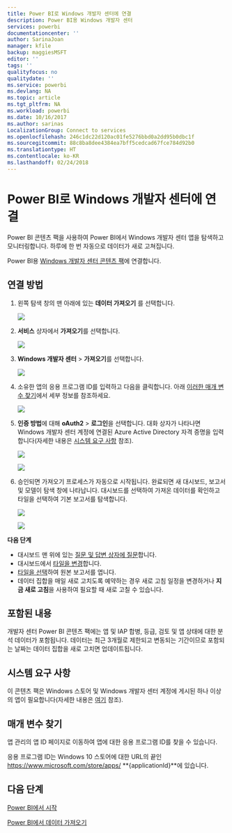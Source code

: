 ```yaml
---
title: Power BI로 Windows 개발자 센터에 연결
description: Power BI용 Windows 개발자 센터
services: powerbi
documentationcenter: ''
author: SarinaJoan
manager: kfile
backup: maggiesMSFT
editor: ''
tags: ''
qualityfocus: no
qualitydate: ''
ms.service: powerbi
ms.devlang: NA
ms.topic: article
ms.tgt_pltfrm: NA
ms.workload: powerbi
ms.date: 10/16/2017
ms.author: sarinas
LocalizationGroup: Connect to services
ms.openlocfilehash: 246c1dc22d120ac01fe5276bbd0a2dd95b0dbc1f
ms.sourcegitcommit: 88c8ba8dee4384ea7bff5cedcad67fce784d92b0
ms.translationtype: HT
ms.contentlocale: ko-KR
ms.lasthandoff: 02/24/2018
---
```

# <a name="connect-to-windows-dev-center-with-power-bi"></a>Power BI로 Windows 개발자 센터에 연결
Power BI 콘텐츠 팩을 사용하여 Power BI에서 Windows 개발자 센터 앱을 탐색하고 모니터링합니다. 하루에 한 번 자동으로 데이터가 새로 고쳐집니다.

Power BI용 [Windows 개발자 센터 콘텐츠 팩](https://app.powerbi.com/getdata/services/devcenter)에 연결합니다.

## <a name="how-to-connect"></a>연결 방법
1. 왼쪽 탐색 창의 맨 아래에 있는 **데이터 가져오기** 를 선택합니다.
   
   ![](media/service-connect-to-windows-dev-center/getdata.png)
2. **서비스** 상자에서 **가져오기**를 선택합니다.
   
   ![](media/service-connect-to-windows-dev-center/services.png)
3. **Windows 개발자 센터** \> **가져오기**를 선택합니다.
   
   ![](media/service-connect-to-windows-dev-center/windowsdev.png)
4. 소유한 앱의 응용 프로그램 ID를 입력하고 다음을 클릭합니다. 아래 [이러한 매개 변수 찾기](#FindingParams)에서 세부 정보를 참조하세요.
   
   ![](media/service-connect-to-windows-dev-center/params.png)
5. **인증 방법**에 대해 **oAuth2** \> **로그인**을 선택합니다. 대화 상자가 나타나면 Windows 개발자 센터 계정에 연결된 Azure Active Directory 자격 증명을 입력합니다(자세한 내용은 [시스템 요구 사항](#Requirements) 참조).
   
    ![](media/service-connect-to-windows-dev-center/creds.png)
   
    ![](media/service-connect-to-windows-dev-center/creds2.png)
6. 승인되면 가져오기 프로세스가 자동으로 시작됩니다. 완료되면 새 대시보드, 보고서 및 모델이 탐색 창에 나타납니다. 대시보드를 선택하여 가져온 데이터를 확인하고 타일을 선택하여 기본 보고서를 탐색합니다.
   
    ![](media/service-connect-to-windows-dev-center/dashboard.png)
   
    ![](media/service-connect-to-windows-dev-center/report.png)

**다음 단계**

* 대시보드 맨 위에 있는 [질문 및 답변 상자에 질문](power-bi-q-and-a.md)합니다.
* 대시보드에서 [타일을 변경](service-dashboard-edit-tile.md)합니다.
* [타일을 선택](service-dashboard-tiles.md)하여 원본 보고서를 엽니다.
* 데이터 집합을 매일 새로 고치도록 예약하는 경우 새로 고침 일정을 변경하거나 **지금 새로 고침**을 사용하여 필요할 때 새로 고칠 수 있습니다.

## <a name="whats-included"></a>포함된 내용
개발자 센터 Power BI 콘텐츠 팩에는 앱 및 IAP 합병, 등급, 검토 및 앱 상태에 대한 분석 데이터가 포함됩니다. 데이터는 최근 3개월로 제한되고 변동되는 기간이므로 포함되는 날짜는 데이터 집합을 새로 고치면 업데이트됩니다.

<a name="Requirements"></a>

## <a name="system-requirements"></a>시스템 요구 사항
이 콘텐츠 팩은 Windows 스토어 및 Windows 개발자 센터 계정에 게시된 하나 이상의 앱이 필요합니다(자세한 내용은 [여기](https://msdn.microsoft.com/windows/uwp/publish/manage-account-users) 참조).

<a name="FindingParams"></a>

## <a name="finding-parameters"></a>매개 변수 찾기
앱 관리의 앱 ID 페이지로 이동하여 앱에 대한 응용 프로그램 ID를 찾을 수 있습니다.

응용 프로그램 ID는 Windows 10 스토어에 대한 URL의 끝인 https://www.microsoft.com/store/apps/ **{applicationId}**에 있습니다.

## <a name="next-steps"></a>다음 단계
[Power BI에서 시작](service-get-started.md)

[Power BI에서 데이터 가져오기](service-get-data.md)

